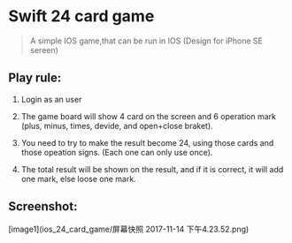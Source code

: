 # Swift 24 card game

> A simple IOS game,that can be run in IOS (Design for iPhone SE sereen)

## Play rule:

1. Login as an user

2. The game board will show 4 card on the screen and 6 operation mark (plus, minus, times, devide, and open+close braket).

3. You need to try to make the result become 24, using those cards and those opeation signs. (Each one can only use once).

4. The total result will be shown on the result, and if it is correct, it will add one mark, else loose one mark.

## Screenshot:

[image1](ios_24_card_game/屏幕快照 2017-11-14 下午4.23.52.png)
